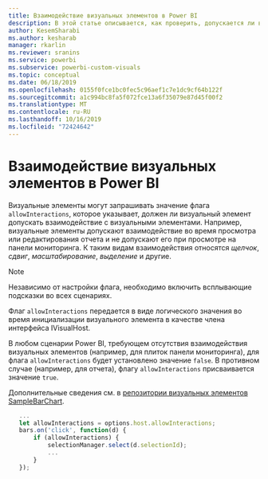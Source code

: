```yaml
---
title: Взаимодействие визуальных элементов в Power BI
description: В этой статье описывается, как проверить, допускается ли взаимодействие визуальных элементов в Power BI.
author: KesemSharabi
ms.author: kesharab
manager: rkarlin
ms.reviewer: sranins
ms.service: powerbi
ms.subservice: powerbi-custom-visuals
ms.topic: conceptual
ms.date: 06/18/2019
ms.openlocfilehash: 0155f0fce1bc0fec5c96aef1c7e1dc9cf64b122f
ms.sourcegitcommit: a1c994bc8fa5f072fce13a6f35079e87d45f00f2
ms.translationtype: MT
ms.contentlocale: ru-RU
ms.lasthandoff: 10/16/2019
ms.locfileid: "72424642"
---
```

# <a name="visual-interactions-in-power-bi-visuals"></a>Взаимодействие визуальных элементов в Power BI

Визуальные элементы могут запрашивать значение флага `allowInteractions`, которое указывает, должен ли визуальный элемент допускать взаимодействие с визуальными элементами. Например, визуальные элементы допускают взаимодействие во время просмотра или редактирования отчета и не допускают его при просмотре на панели мониторинга. К таким видам взаимодействия относятся *щелчок*, *сдвиг*, *масштабирование*, *выделение* и другие. 

> [!NOTE]
> Независимо от настройки флага, необходимо включить всплывающие подсказки во всех сценариях.

Флаг `allowInteractions` передается в виде логического значения во время инициализации визуального элемента в качестве члена интерфейса IVisualHost.

В любом сценарии Power BI, требующем отсутствия взаимодействия визуальных элементов (например, для плиток панели мониторинга), для флага `allowInteractions` будет установлено значение `false`. В противном случае (например, для отчета), флагу `allowInteractions` присваивается значение `true`.

Дополнительные сведения см. в [репозитории визуальных элементов SampleBarChart](https://github.com/Microsoft/PowerBI-visuals-sampleBarChart/commit/59a47935d8f5272ce145fe804193599ddb7e2001).

```typescript
   ...
   let allowInteractions = options.host.allowInteractions;
   bars.on('click', function(d) {
       if (allowInteractions) {
           selectionManager.select(d.selectionId);
           ...
       }
   });
```
